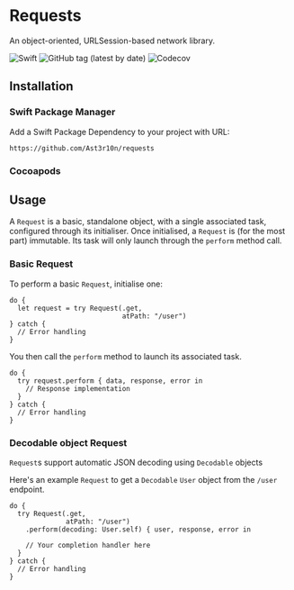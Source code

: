 # Requests

An object-oriented, URLSession-based network library.

![Swift](https://github.com/Ast3r10n/requests/workflows/Swift/badge.svg) ![GitHub tag (latest by date)](https://img.shields.io/github/v/tag/Ast3r10n/requests) ![Codecov](https://img.shields.io/codecov/c/gh/Ast3r10n/Requests?token=43bbf53852d24e549074f62b39f01e39)

## Installation

### Swift Package Manager

Add a Swift Package Dependency to your project with URL:
```
https://github.com/Ast3r10n/requests
```

### Cocoapods



## Usage

A `Request` is a basic, standalone object, with a single associated task, configured through its initialiser.
Once initialised, a `Request` is (for the most part) immutable. Its task will only launch through the `perform` method call.

### Basic Request

To perform a basic `Request`, initialise one:

```
do {
  let request = try Request(.get,
                            atPath: "/user")
} catch {
  // Error handling
}
```
You then call the `perform` method to launch its associated task.

```
do {
  try request.perform { data, response, error in
    // Response implementation
  }
} catch {
  // Error handling
}
```

### Decodable object Request

`Request`s support automatic JSON decoding using `Decodable` objects 

Here's an example `Request` to get a `Decodable` `User` object from the `/user` endpoint.

```
do {
  try Request(.get,
              atPath: "/user")
    .perform(decoding: User.self) { user, response, error in
    
    // Your completion handler here
  }
} catch {
  // Error handling
}
```
